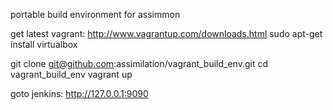 portable build environment for assimmon

get latest vagrant: http://www.vagrantup.com/downloads.html
sudo apt-get install virtualbox

git clone git@github.com:assimilation/vagrant_build_env.git
cd vagrant_build_env
vagrant up

goto jenkins: http://127.0.0.1:9090
